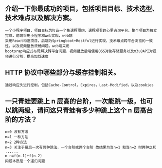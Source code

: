 ## 介绍一下你最成功的项目，包括项目目标、技术选型、技术难点以及解决方案。
```
一个小程序项目，项目目标为打造一个集课程预约，课程观看的心里咨询平台。整个项目为独立完成，前端采用小程序和web实现，web端
采用React构造项目，后端为Springboot+Restful进行实现，技术难点跨平台浏览的一致性。以及视频播放流畅问题。web端采用
bootsrap响应式布局解决跨平台问题，视频播放后端使用OSS对象存储服务以及m3u8API对视频进行分割，提高加载速度

```
## HTTP 协议中哪些部分与缓存控制相关。
```
通过响应头进行控制，包括Cache-Control，Expires，Last-Modified，以及cookies
```
## 一只青蛙要跳上 n 层高的台阶，一次能跳一级，也可以跳两级，请问这只青蛙有多少种跳上这个 n 层高台阶的方法？
```
n=0 没有方法
n=1 一种方法
n=2 2种方法
n=3 关注于最后一次有两种跳法，一个台阶或两个台阶 故结果为当n=1 和当n=2 时两种之和
......
n n=f(n-1)+f(n-2)
问题本质是一个递归问题
```
